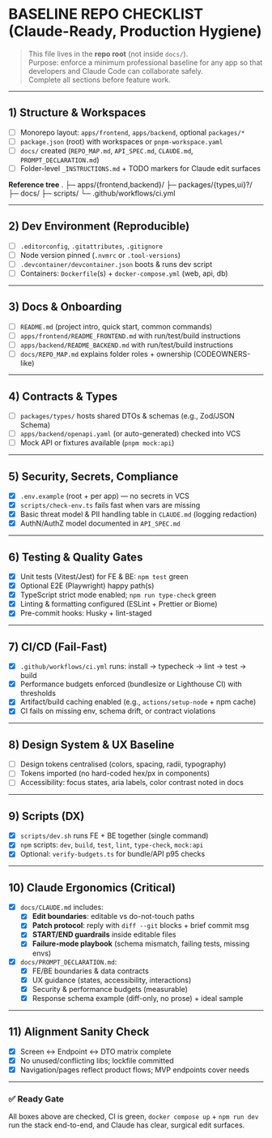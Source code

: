 # BASELINE REPO CHECKLIST (Claude-Ready, Production Hygiene)

> This file lives in the **repo root** (not inside `docs/`).  
> Purpose: enforce a minimum professional baseline for any app so that developers and Claude Code can collaborate safely.  
> Complete all sections before feature work.  

---

## 1) Structure & Workspaces
- [ ] Monorepo layout: `apps/frontend`, `apps/backend`, optional `packages/*`
- [ ] `package.json` (root) with workspaces or `pnpm-workspace.yaml`
- [ ] `docs/` created (`REPO_MAP.md`, `API_SPEC.md`, `CLAUDE.md`, `PROMPT_DECLARATION.md`)
- [ ] Folder-level `_INSTRUCTIONS.md` + TODO markers for Claude edit surfaces

**Reference tree**
.
├─ apps/{frontend,backend}/
├─ packages/{types,ui}?/
├─ docs/
├─ scripts/
└─ .github/workflows/ci.yml


---

## 2) Dev Environment (Reproducible)
- [ ] `.editorconfig`, `.gitattributes`, `.gitignore`
- [ ] Node version pinned (`.nvmrc` or `.tool-versions`)
- [ ] `.devcontainer/devcontainer.json` boots & runs dev script
- [ ] Containers: `Dockerfile`(s) + `docker-compose.yml` (web, api, db)

---

## 3) Docs & Onboarding
- [ ] `README.md` (project intro, quick start, common commands)
- [ ] `apps/frontend/README_FRONTEND.md` with run/test/build instructions
- [ ] `apps/backend/README_BACKEND.md` with run/test/build instructions
- [ ] `docs/REPO_MAP.md` explains folder roles + ownership (CODEOWNERS-like)

---

## 4) Contracts & Types
- [ ] `packages/types/` hosts shared DTOs & schemas (e.g., Zod/JSON Schema)
- [ ] `apps/backend/openapi.yaml` (or auto-generated) checked into VCS
- [ ] Mock API or fixtures available (`pnpm mock:api`)

---

## 5) Security, Secrets, Compliance
- [x] `.env.example` (root + per app) — no secrets in VCS
- [x] `scripts/check-env.ts` fails fast when vars are missing
- [x] Basic threat model & PII handling table in `CLAUDE.md` (logging redaction)
- [x] AuthN/AuthZ model documented in `API_SPEC.md`

---

## 6) Testing & Quality Gates
- [x] Unit tests (Vitest/Jest) for FE & BE: `npm test` green
- [x] Optional E2E (Playwright) happy path(s)
- [x] TypeScript strict mode enabled; `npm run type-check` green
- [x] Linting & formatting configured (ESLint + Prettier or Biome)
- [x] Pre-commit hooks: Husky + lint-staged

---

## 7) CI/CD (Fail-Fast)
- [x] `.github/workflows/ci.yml` runs: install → typecheck → lint → test → build
- [x] Performance budgets enforced (bundlesize or Lighthouse CI) with thresholds
- [x] Artifact/build caching enabled (e.g., `actions/setup-node` + npm cache)
- [x] CI fails on missing env, schema drift, or contract violations

---

## 8) Design System & UX Baseline
- [ ] Design tokens centralised (colors, spacing, radii, typography)
- [ ] Tokens imported (no hard-coded hex/px in components)
- [ ] Accessibility: focus states, aria labels, color contrast noted in docs

---

## 9) Scripts (DX)
- [x] `scripts/dev.sh` runs FE + BE together (single command)
- [x] `npm` scripts: `dev`, `build`, `test`, `lint`, `type-check`, `mock:api`
- [x] Optional: `verify-budgets.ts` for bundle/API p95 checks

---

## 10) Claude Ergonomics (Critical)
- [x] `docs/CLAUDE.md` includes:
  - [x] **Edit boundaries**: editable vs do-not-touch paths
  - [x] **Patch protocol**: reply with `diff --git` blocks + brief commit msg
  - [x] **START/END guardrails** inside editable files
  - [x] **Failure-mode playbook** (schema mismatch, failing tests, missing envs)
- [x] `docs/PROMPT_DECLARATION.md`:
  - [x] FE/BE boundaries & data contracts
  - [x] UX guidance (states, accessibility, interactions)
  - [x] Security & performance budgets (measurable)
  - [x] Response schema example (diff-only, no prose) + ideal sample

---

## 11) Alignment Sanity Check
- [x] Screen ↔ Endpoint ↔ DTO matrix complete
- [x] No unused/conflicting libs; lockfile committed
- [x] Navigation/pages reflect product flows; MVP endpoints cover needs

---

### ✅ Ready Gate
All boxes above are checked, CI is green, `docker compose up` + `npm run dev` run the stack end-to-end, and Claude has clear, surgical edit surfaces.
